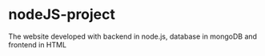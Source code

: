 # nodeJS-project
The website developed with backend in node.js, database in mongoDB and frontend in HTML
